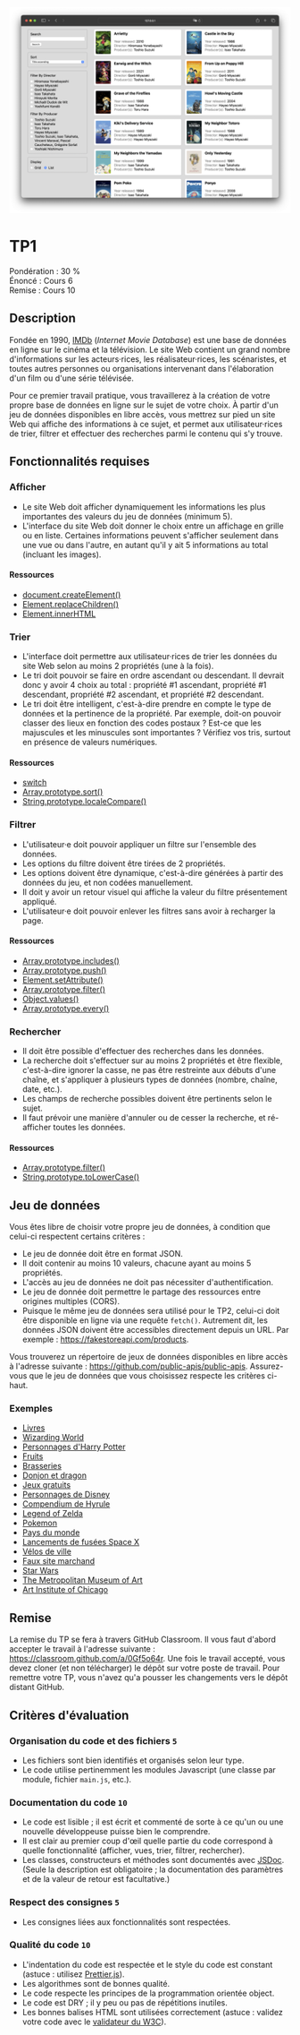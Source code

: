 ![Exemple pour le TP](exemple.png)

# TP1

Pondération : 30 % \
Énoncé : Cours 6 \
Remise : Cours 10

## Description

Fondée en 1990, [IMDb](https://www.imdb.com) (_Internet Movie Database_) est une base de données en ligne sur le cinéma et la télévision. Le site Web contient un grand nombre d'informations sur les acteurs·rices, les réalisateur·rices, les scénaristes, et toutes autres personnes ou organisations intervenant dans l'élaboration d'un film ou d'une série télévisée.

Pour ce premier travail pratique, vous travaillerez à la création de votre propre base de données en ligne sur le sujet de votre choix. À partir d'un jeu de données disponibles en libre accès, vous mettrez sur pied un site Web qui affiche des informations à ce sujet, et permet aux utilisateur·rices de trier, filtrer et effectuer des recherches parmi le contenu qui s'y trouve.

## Fonctionnalités requises

### Afficher

-   Le site Web doit afficher dynamiquement les informations les plus importantes des valeurs du jeu de données (minimum 5).
-   L'interface du site Web doit donner le choix entre un affichage en grille ou en liste. Certaines informations peuvent s'afficher seulement dans une vue ou dans l'autre, en autant qu'il y ait 5 informations au total (incluant les images).

#### Ressources

-   [document.createElement()](https://developer.mozilla.org/fr/docs/Web/API/Document/createElement)
-   [Element.replaceChildren()](https://developer.mozilla.org/en-US/docs/Web/API/Element/replaceChildren)
-   [Element.innerHTML](https://developer.mozilla.org/fr/docs/Web/API/Element/innerHTML)

### Trier

-   L'interface doit permettre aux utilisateur·rices de trier les données du site Web selon au moins 2 propriétés (une à la fois).
-   Le tri doit pouvoir se faire en ordre ascendant ou descendant. Il devrait donc y avoir 4 choix au total : propriété #1 ascendant, propriété #1 descendant, propriété #2 ascendant, et propriété #2 descendant.
-   Le tri doit être intelligent, c'est-à-dire prendre en compte le type de données et la pertinence de la propriété. Par exemple, doit-on pouvoir classer des lieux en fonction des codes postaux ? Est-ce que les majuscules et les minuscules sont importantes ? Vérifiez vos tris, surtout en présence de valeurs numériques.

#### Ressources

-   [switch](https://developer.mozilla.org/fr/docs/Web/JavaScript/Reference/Statements/switch)
-   [Array.prototype.sort()](https://developer.mozilla.org/fr/docs/Web/JavaScript/Reference/Global_Objects/Array/sort)
-   [String.prototype.localeCompare()](https://developer.mozilla.org/fr/docs/Web/JavaScript/Reference/Global_Objects/String/localeCompare)

### Filtrer

-   L'utilisateur·e doit pouvoir appliquer un filtre sur l'ensemble des données.
-   Les options du filtre doivent être tirées de 2 propriétés.
-   Les options doivent être dynamique, c'est-à-dire générées à partir des données du jeu, et non codées manuellement.
-   Il doit y avoir un retour visuel qui affiche la valeur du filtre présentement appliqué.
-   L'utilisateur·e doit pouvoir enlever les filtres sans avoir à recharger la page.

#### Ressources

-   [Array.prototype.includes()](https://developer.mozilla.org/fr/docs/Web/JavaScript/Reference/Global_Objects/Array/includes)
-   [Array.prototype.push()](https://developer.mozilla.org/fr/docs/Web/JavaScript/Reference/Global_Objects/Array/push)
-   [Element.setAttribute()](https://developer.mozilla.org/fr/docs/Web/API/Element/setAttribute)
-   [Array.prototype.filter()](https://developer.mozilla.org/fr/docs/Web/JavaScript/Reference/Global_Objects/Array/filter)
-   [Object.values()](https://developer.mozilla.org/fr/docs/Web/JavaScript/Reference/Global_Objects/Object/values)
-   [Array.prototype.every()](https://developer.mozilla.org/fr/docs/Web/JavaScript/Reference/Global_Objects/Array/every)

### Rechercher

-   Il doit être possible d'effectuer des recherches dans les données.
-   La recherche doit s'effectuer sur au moins 2 propriétés et être flexible, c'est-à-dire ignorer la casse, ne pas être restreinte aux débuts d'une chaîne, et s'appliquer à plusieurs types de données (nombre, chaîne, date, etc.).
-   Les champs de recherche possibles doivent être pertinents selon le sujet.
-   Il faut prévoir une manière d'annuler ou de cesser la recherche, et ré-afficher toutes les données.

#### Ressources

-   [Array.prototype.filter()](https://developer.mozilla.org/fr/docs/Web/JavaScript/Reference/Global_Objects/Array/filter)
-   [String.prototype.toLowerCase()](https://developer.mozilla.org/fr/docs/Web/JavaScript/Reference/Global_Objects/String/toLowerCase)

## Jeu de données

Vous êtes libre de choisir votre propre jeu de données, à condition que celui-ci respectent certains critères :

-   Le jeu de donnée doit être en format JSON.
-   Il doit contenir au moins 10 valeurs, chacune ayant au moins 5 propriétés.
-   L'accès au jeu de données ne doit pas nécessiter d'authentification.
-   Le jeu de donnée doit permettre le partage des ressources entre origines multiples (CORS).
-   Puisque le même jeu de données sera utilisé pour le TP2, celui-ci doit être disponible en ligne via une requête `fetch()`. Autrement dit, les données JSON doivent être accessibles directement depuis un URL. Par exemple : https://fakestoreapi.com/products.

Vous trouverez un répertoire de jeux de données disponibles en libre accès à l'adresse suivante : https://github.com/public-apis/public-apis. Assurez-vous que le jeu de données que vous choisissez respecte les critères ci-haut.

### Exemples

-   [Livres](https://openlibrary.org/developers/api)
-   [Wizarding World](https://wizard-world-api.herokuapp.com/swagger/index.html)
-   [Personnages d'Harry Potter](https://hp-api.onrender.com)
-   [Fruits](https://www.fruityvice.com/#1)
-   [Brasseries](https://www.openbrewerydb.org)
-   [Donjon et dragon](https://www.dnd5eapi.co/docs/)
-   [Jeux gratuits](https://www.freetogame.com/api-doc)
-   [Personnages de Disney](https://disneyapi.dev)
-   [Compendium de Hyrule](https://gadhagod.github.io/Hyrule-Compendium-API/#/)
-   [Legend of Zelda](https://docs.zelda.fanapis.com/docs)
-   [Pokemon](https://pokeapi.co)
-   [Pays du monde](https://restcountries.com/#endpoints-all)
-   [Lancements de fusées Space X](https://github.com/r-spacex/SpaceX-API)
-   [Vélos de ville](https://api.citybik.es/v2/)
-   [Faux site marchand](https://fakestoreapi.com/docs)
-   [Star Wars](https://swapi.dev/documentation)
-   [The Metropolitan Museum of Art](https://metmuseum.github.io/)
-   [Art Institute of Chicago](https://api.artic.edu/docs/#introduction)

## Remise

La remise du TP se fera à travers GitHub Classroom. Il vous faut d'abord accepter le travail à l'adresse suivante : https://classroom.github.com/a/0Gf5o64r. Une fois le travail accepté, vous devez cloner (et non télécharger) le dépôt sur votre poste de travail. Pour remettre votre TP, vous n'avez qu'a pousser les changements vers le dépôt distant GitHub.

## Critères d'évaluation

### Organisation du code et des fichiers `5`

-   Les fichiers sont bien identifiés et organisés selon leur type.
-   Le code utilise pertinemment les modules Javascript (une classe par module, fichier `main.js`, etc.).

### Documentation du code `10`

-   Le code est lisible ; il est écrit et commenté de sorte à ce qu'un ou une nouvelle développeuse puisse bien le comprendre.
-   Il est clair au premier coup d'œil quelle partie du code correspond à quelle fonctionnalité (afficher, vues, trier, filtrer, rechercher).
-   Les classes, constructeurs et méthodes sont documentés avec [JSDoc](https://jsdoc.app/index.html). (Seule la description est obligatoire ; la documentation des paramètres et de la valeur de retour est facultative.)

### Respect des consignes `5`

-   Les consignes liées aux fonctionnalités sont respectées.

### Qualité du code `10`

-   L'indentation du code est respectée et le style du code est constant (astuce : utilisez [Prettier.js](https://prettier.io)).
-   Les algorithmes sont de bonnes qualité.
-   Le code respecte les principes de la programmation orientée object.
-   Le code est DRY ; il y peu ou pas de répétitions inutiles.
-   Les bonnes balises HTML sont utilisées correctement (astuce : validez votre code avec le [validateur du W3C](https://validator.w3.org/#validate_by_input)).
